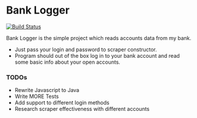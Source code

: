 # Bank Logger

[![Build Status](https://travis-ci.com/DarkAlek/bank_logger.svg?branch=master)](https://travis-ci.com/DarkAlek/bank_logger)

Bank Logger is the simple project which reads accounts data from my bank.

  - Just pass your login and password to scraper constructor.
  - Program should out of the box log in to your bank account and read some basic info about your open accounts.
  

### TODOs

 - Rewrite Javascript to Java
 - Write MORE Tests
 - Add support to different login methods
 - Research scraper effectiveness with different accounts

